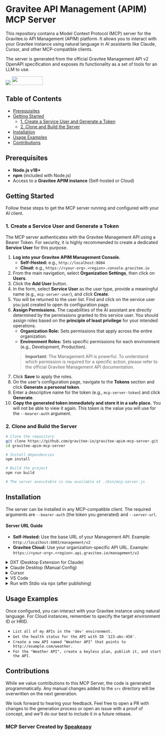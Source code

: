 # Gravitee API Management (APIM) MCP Server

This repository contains a Model Context Protocol (MCP) server for the Gravitee.io API Management (APIM) platform. It allows you to interact with your Gravitee instance using natural language in AI assistants like Claude, Cursor, and other MCP-compatible clients.

The server is generated from the official Gravitee Management API v2 OpenAPI specification and exposes its functionality as a set of tools for an LLM to use.

<div align="left">
    <a href="https://www.speakeasy.com/?utm_source=gravitee-apim&utm_campaign=mcp-typescript"><img src="https://www.speakeasy.com/assets/badges/built-by-speakeasy.svg" /></a>
    <a href="https://opensource.org/licenses/MIT">
        <img src="https://img.shields.io/badge/License-MIT-blue.svg" style="width: 100px; height: 28px;" />
    </a>
</div>

## Table of Contents
- [Prerequisites](#prerequisites)
- [Getting Started](#getting-started)
  - [1. Create a Service User and Generate a Token](#1-create-a-service-user-and-generate-a-token)
  - [2. Clone and Build the Server](#2-clone-and-build-the-server)
- [Installation](#installation)
- [Usage Examples](#usage-examples)
- [Contributions](#contributions)

## Prerequisites
- **Node.js v18+**
- **npm** (included with Node.js)
- Access to a **Gravitee APIM instance** (Self-hosted or Cloud)

## Getting Started

Follow these steps to get the MCP server running and configured with your AI client.

### 1. Create a Service User and Generate a Token

The MCP server authenticates with the Gravitee Management API using a Bearer Token. For security, it is highly recommended to create a dedicated **Service User** for this purpose.

1.  **Log into your Gravitee APIM Management Console.**
    *   **Self-Hosted:** e.g., `http://localhost:8084`
    *   **Cloud:** e.g., `https://<your-org>.<region>.console.gravitee.io`
2.  From the main navigation, select **Organization Settings**, then click on **Users**.
3.  Click the **Add User** button.
4.  In the form, select **Service User** as the user type, provide a meaningful name (e.g., `mcp-server-user`), and click **Create**.
5.  You will be returned to the user list. Find and click on the service user you just created to open its configuration page.
6.  **Assign Permissions.** The capabilities of the AI assistant are directly determined by the permissions granted to this service user. You should assign roles based on the **principle of least privilege** for your intended operations.
    *   **Organization Role:** Sets permissions that apply across the entire organization.
    *   **Environment Roles:** Sets specific permissions for each environment (e.g., Development, Production).
    > **Important**: The Management API is powerful. To understand which permission is required for a specific action, please refer to the official Gravitee Management API documentation.
7.  Click **Save** to apply the roles.
8.  On the user's configuration page, navigate to the **Tokens** section and click **Generate a personal token**.
9.  Enter a descriptive name for the token (e.g., `mcp-server-token`) and click **Generate**.
10. **Copy the generated token immediately and store it in a safe place.** You will not be able to view it again. This token is the value you will use for the `--bearer-auth` argument.

### 2. Clone and Build the Server

```bash
# Clone the repository
git clone https://github.com/gravitee-io/gravitee-apim-mcp-server.git
cd gravitee-apim-mcp-server

# Install dependencies
npm install

# Build the project
npm run build

# The server executable is now available at ./bin/mcp-server.js
```

## Installation

The server can be installed in any MCP-compatible client. The required arguments are `--bearer-auth` (the token you generated) and `--server-url`.

#### Server URL Guide
-   **Self-Hosted:** Use the base URL of your Management API. Example: `http://localhost:8083/management/v2`
-   **Gravitee Cloud:** Use your organization-specific API URL. Example: `https://<your-org>.<region>.api.gravitee.io/management/v2`

<details>
<summary>DXT (Desktop Extension for Claude)</summary>

Install the MCP server as a Desktop Extension using the pre-built [`mcp-server.dxt`](./mcp-server.dxt) file.

Simply drag and drop the [`mcp-server.dxt`](./mcp-server.dxt) file onto Claude Desktop to install the extension. The DXT package includes the MCP server and will prompt you for the required configuration values upon installation.

> [!NOTE]
> DXT (Desktop Extensions) provide a streamlined way to package and distribute MCP servers. Learn more about [Desktop Extensions](https://www.anthropic.com/engineering/desktop-extensions).

</details>

<details>
<summary>Claude Desktop (Manual Config)</summary>

1. Open Claude Desktop Settings -> Developer -> Edit Config.
2. Add the following JSON, replacing the placeholder values.

```json
{
  "mcpServers": {
    "GraviteeApim": {
      "command": "node",
      "args": [
        "/absolute/path/to/gravitee-apim-mcp-server/bin/mcp-server.js",
        "start",
        "--bearer-auth",
        "YOUR_BEARER_TOKEN",
        "--server-url",
        "https://your-management-api-url/management/v2"
      ]
    }
  }
}
```

</details>

<details>
<summary>Cursor</summary>

[![Install MCP Server](https://cursor.com/deeplink/mcp-install-dark.svg)](https://cursor.com/install-mcp?name=GraviteeApim&config=eyJtY3BTZXJ2ZXJzIjp7IkdyYXZpdGVlQXBpbSI6eyJjb21tYW5kIjoibnB4IiwiYXJncyI6WyJncmF2aXRlZS1hcGltIiwic3RhcnQiLCItLWJlYXJlci1hdXRoIiwiLi4uIiwiLS1zZXJ2ZXItdXJsIiwiLi4uIl19fX0=)

Or manually:
1. Open Cursor Settings -> Tools and Integrations -> New MCP Server.
2. Paste the following JSON, replacing the placeholder values.

```json
{
  "mcpServers": {
    "GraviteeApim": {
      "command": "node",
      "args": [
        "/absolute/path/to/gravitee-apim-mcp-server/bin/mcp-server.js",
        "start",
        "--bearer-auth",
        "YOUR_BEARER_TOKEN",
        "--server-url",
        "https://your-management-api-url/management/v2"
      ]
    }
  }
}
```

</details>

<details>
<summary>VS Code</summary>

Refer to the [Official VS Code documentation](https://code.visualstudio.com/api/extension-guides/ai/mcp) for the latest information.

1. Open the Command Palette and search for `MCP: Open User Configuration`.
2. This will open the `mcp.json` file. Paste the following configuration:

```json
{
  "mcpServers": {
    "GraviteeApim": {
      "command": "node",
      "args": [
        "/absolute/path/to/gravitee-apim-mcp-server/bin/mcp-server.js",
        "start",
        "--bearer-auth",
        "YOUR_BEARER_TOKEN",
        "--server-url",
        "https://your-management-api-url/management/v2"
      ]
    }
  }
}
```

</details>

<details>
<summary> Run with Stdio via npx (after publishing) </summary>
Once the package is published to npm, you can run it directly with `npx`.

```bash
# Start the server
npx gravitee-apim start --bearer-auth YOUR_BEARER_TOKEN --server-url https://your-management-api-url/management/v2

# See all available arguments
npx gravitee-apim --help
```
</details>

## Usage Examples

Once configured, you can interact with your Gravitee instance using natural language. For Cloud instances, remember to specify the target environment ID or HRID.

-   `List all of my APIs in the 'dev' environment.`
-   `Get the health status for the API with ID '123-abc-456'.`
-   `Create a new API named "Weather API" that points to http://example.com/weather.`
-   `For the "Weather API", create a keyless plan, publish it, and start the API.`

## Contributions

While we value contributions to this MCP Server, the code is generated programmatically. Any manual changes added to the `src` directory will be overwritten on the next generation.

We look forward to hearing your feedback. Feel free to open a PR with changes to the generation process or open an issue with a proof of concept, and we'll do our best to include it in a future release.

### MCP Server Created by [Speakeasy](https://www.speakeasy.com/?utm_source=gravitee-apim&utm_campaign=mcp-typescript)
